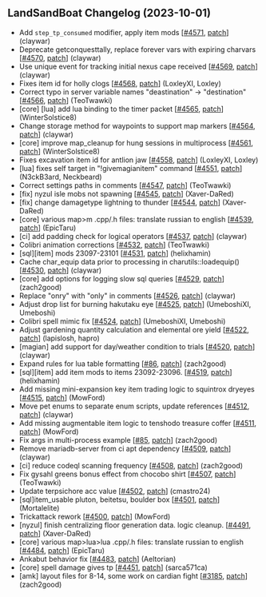 ## LandSandBoat Changelog (2023-10-01)
- Add `step_tp_consumed` modifier, apply item mods [[#4571](https://github.com/LandSandBoat/server/pull/4571), [patch](https://github.com/LandSandBoat/server/pull/4571.patch)] (claywar)
- Deprecate getconquesttally, replace forever vars with expiring charvars [[#4570](https://github.com/LandSandBoat/server/pull/4570), [patch](https://github.com/LandSandBoat/server/pull/4570.patch)] (claywar)
- Use unique event for tracking initial nexus cape received [[#4569](https://github.com/LandSandBoat/server/pull/4569), [patch](https://github.com/LandSandBoat/server/pull/4569.patch)] (claywar)
- Fixes item id for holly clogs [[#4568](https://github.com/LandSandBoat/server/pull/4568), [patch](https://github.com/LandSandBoat/server/pull/4568.patch)] (LoxleyXI, Loxley)
- Correct typo in server variable names "deastination" -> "destination" [[#4566](https://github.com/LandSandBoat/server/pull/4566), [patch](https://github.com/LandSandBoat/server/pull/4566.patch)] (TeoTwawki)
- [core] [lua] add lua binding to the timer packet [[#4565](https://github.com/LandSandBoat/server/pull/4565), [patch](https://github.com/LandSandBoat/server/pull/4565.patch)] (WinterSolstice8)
- Change storage method for waypoints to support map markers [[#4564](https://github.com/LandSandBoat/server/pull/4564), [patch](https://github.com/LandSandBoat/server/pull/4564.patch)] (claywar)
- [core] improve map_cleanup for hung sessions in multiprocess [[#4561](https://github.com/LandSandBoat/server/pull/4561), [patch](https://github.com/LandSandBoat/server/pull/4561.patch)] (WinterSolstice8)
- Fixes excavation item id for antlion jaw [[#4558](https://github.com/LandSandBoat/server/pull/4558), [patch](https://github.com/LandSandBoat/server/pull/4558.patch)] (LoxleyXI, Loxley)
- [lua] fixes self target in "!givemagianitem" command [[#4551](https://github.com/LandSandBoat/server/pull/4551), [patch](https://github.com/LandSandBoat/server/pull/4551.patch)] (N3ckB3ard, Neckbeard)
- Correct settings paths in comments [[#4547](https://github.com/LandSandBoat/server/pull/4547), [patch](https://github.com/LandSandBoat/server/pull/4547.patch)] (TeoTwawki)
- [fix] nyzul isle mobs not spawning [[#4545](https://github.com/LandSandBoat/server/pull/4545), [patch](https://github.com/LandSandBoat/server/pull/4545.patch)] (Xaver-DaRed)
- [fix] change damagetype lightning to thunder [[#4544](https://github.com/LandSandBoat/server/pull/4544), [patch](https://github.com/LandSandBoat/server/pull/4544.patch)] (Xaver-DaRed)
- [core] various map>m .cpp/.h files: translate russian to english [[#4539](https://github.com/LandSandBoat/server/pull/4539), [patch](https://github.com/LandSandBoat/server/pull/4539.patch)] (EpicTaru)
- [ci] add padding check for logical operators [[#4537](https://github.com/LandSandBoat/server/pull/4537), [patch](https://github.com/LandSandBoat/server/pull/4537.patch)] (claywar)
- Colibri animation corrections [[#4532](https://github.com/LandSandBoat/server/pull/4532), [patch](https://github.com/LandSandBoat/server/pull/4532.patch)] (TeoTwawki)
- [sql][item] mods 23097-23101 [[#4531](https://github.com/LandSandBoat/server/pull/4531), [patch](https://github.com/LandSandBoat/server/pull/4531.patch)] (helixhamin)
- Cache char_equip data prior to processing in charutils::loadequip() [[#4530](https://github.com/LandSandBoat/server/pull/4530), [patch](https://github.com/LandSandBoat/server/pull/4530.patch)] (claywar)
- [core] add options for logging slow sql queries [[#4529](https://github.com/LandSandBoat/server/pull/4529), [patch](https://github.com/LandSandBoat/server/pull/4529.patch)] (zach2good)
- Replace "onry" with "only" in comments [[#4526](https://github.com/LandSandBoat/server/pull/4526), [patch](https://github.com/LandSandBoat/server/pull/4526.patch)] (claywar)
- Adjust drop list for burning hakutaku eye [[#4525](https://github.com/LandSandBoat/server/pull/4525), [patch](https://github.com/LandSandBoat/server/pull/4525.patch)] (UmeboshiXI, Umeboshi)
- Colibri spell mimic fix [[#4524](https://github.com/LandSandBoat/server/pull/4524), [patch](https://github.com/LandSandBoat/server/pull/4524.patch)] (UmeboshiXI, Umeboshi)
- Adjust gardening quantity calculation and elemental ore yield [[#4522](https://github.com/LandSandBoat/server/pull/4522), [patch](https://github.com/LandSandBoat/server/pull/4522.patch)] (lapislosh, hapro)
- [magian] add support for day/weather condition to trials [[#4520](https://github.com/LandSandBoat/server/pull/4520), [patch](https://github.com/LandSandBoat/server/pull/4520.patch)] (claywar)
- Expand rules for lua table formatting [[#86](https://github.com/LandSandBoat/lsb-wiki/pull/86), [patch](https://github.com/LandSandBoat/lsb-wiki/pull/86.patch)] (zach2good)
- [sql][item] add item mods to items 23092-23096. [[#4519](https://github.com/LandSandBoat/server/pull/4519), [patch](https://github.com/LandSandBoat/server/pull/4519.patch)] (helixhamin)
- Add missing mini-expansion key item trading logic to squintrox dryeyes [[#4515](https://github.com/LandSandBoat/server/pull/4515), [patch](https://github.com/LandSandBoat/server/pull/4515.patch)] (MowFord)
- Move pet enums to separate enum scripts, update references [[#4512](https://github.com/LandSandBoat/server/pull/4512), [patch](https://github.com/LandSandBoat/server/pull/4512.patch)] (claywar)
- Add missing augmentable item logic to tenshodo treasure coffer [[#4511](https://github.com/LandSandBoat/server/pull/4511), [patch](https://github.com/LandSandBoat/server/pull/4511.patch)] (MowFord)
- Fix args in multi-process example [[#85](https://github.com/LandSandBoat/lsb-wiki/pull/85), [patch](https://github.com/LandSandBoat/lsb-wiki/pull/85.patch)] (zach2good)
- Remove mariadb-server from ci apt dependency [[#4509](https://github.com/LandSandBoat/server/pull/4509), [patch](https://github.com/LandSandBoat/server/pull/4509.patch)] (claywar)
- [ci] reduce codeql scanning frequency [[#4508](https://github.com/LandSandBoat/server/pull/4508), [patch](https://github.com/LandSandBoat/server/pull/4508.patch)] (zach2good)
- Fix gysahl greens bonus effect from chocobo shirt [[#4507](https://github.com/LandSandBoat/server/pull/4507), [patch](https://github.com/LandSandBoat/server/pull/4507.patch)] (TeoTwawki)
- Update terpsichore acc value [[#4502](https://github.com/LandSandBoat/server/pull/4502), [patch](https://github.com/LandSandBoat/server/pull/4502.patch)] (cmastro24)
- [sql]item_usable pluton, beitetsu, boulder box [[#4501](https://github.com/LandSandBoat/server/pull/4501), [patch](https://github.com/LandSandBoat/server/pull/4501.patch)] (Mortalelite)
- Trickattack rework [[#4500](https://github.com/LandSandBoat/server/pull/4500), [patch](https://github.com/LandSandBoat/server/pull/4500.patch)] (MowFord)
- [nyzul] finish centralizing floor generation data. logic cleanup. [[#4491](https://github.com/LandSandBoat/server/pull/4491), [patch](https://github.com/LandSandBoat/server/pull/4491.patch)] (Xaver-DaRed)
- [core] various map>lua>lua .cpp/.h files: translate russian to english [[#4484](https://github.com/LandSandBoat/server/pull/4484), [patch](https://github.com/LandSandBoat/server/pull/4484.patch)] (EpicTaru)
- Ankabut behavior fix [[#4483](https://github.com/LandSandBoat/server/pull/4483), [patch](https://github.com/LandSandBoat/server/pull/4483.patch)] (Aeltorian)
- [core] spell damage gives tp [[#4451](https://github.com/LandSandBoat/server/pull/4451), [patch](https://github.com/LandSandBoat/server/pull/4451.patch)] (sarca571ca)
- [amk] layout files for 8-14, some work on cardian fight [[#3185](https://github.com/LandSandBoat/server/pull/3185), [patch](https://github.com/LandSandBoat/server/pull/3185.patch)] (zach2good)
